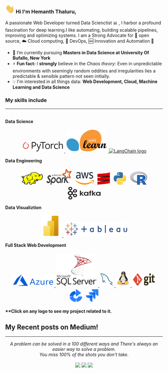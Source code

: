 <!-- ### Hi there 👋 -->

<!--
**Hemanth-Thaluru/Hemanth-Thaluru** is a ✨ _special_ ✨ repository because its `README.md` (this file) appears on your GitHub profile.

- 🔭 I’m currently working on ...
- 🌱 I’m currently learning ...
- 👯 I’m looking to collaborate on ...
- 🤔 I’m looking for help with ...
- 💬 Ask me about ...
- 📫 How to reach me: ...
- 😄 Pronouns: ...
- ⚡ Fun fact: ...
-->

### <img src="https://raw.githubusercontent.com/ABSphreak/ABSphreak/master/gifs/Hi.gif" width="30px"> Hi I'm Hemanth Thaluru,

A passionate Web Developer turned Data Scienctist :bar_chart: , I harbor a profound fascination for deep learning.I like automating, building scalable pipelines, improving and optimizing systems. I am a Strong Advocate for 📜 open source, :cloud: Cloud computing, 🚀 DevOps, :new: Innovation and Automation :robot: 

- 🌱 I’m currently pursuing **Masters in Data Science at University Of Bufallo, New York**
- ⚡ **Fun fact:** I **strongly** believe in the *Chaos theory*: Even in unpredictable environments with seemingly random oddities and irregularities lies a predictable & sensible pattern not seen initially.
- :bulb: I'm interested in all things data: **Web Development, Cloud, Machine Learning and Data Science**

### My skills include 
<hr>
<br>
<b>Data Science</b>
<p align="center">
	<a href="https://www.hemanth.info" target="_blank">
	<img title="Pytorch" alt="Pytorch" src="assets/pytorch.svg" width="128" style="vertical-align: down; margin: 4px" />
	</a>	
	<a href="https://www.hemanth.info" target="_blank">
	<img title="SKLEARN" alt="Sklearn" src="assets/sklearn.svg" width="128" style="vertical-align: down; margin: 4px" />
	</a>
	<a title="Langchain" href="https://commons.wikimedia.org/wiki/File:LangChain_logo.png"><img width="128" alt="LangChain logo" src="https://upload.wikimedia.org/wikipedia/commons/3/3f/LangChain_logo.png"></a>
</p>
<b>Data Engineering</b>
<p align="center">
	<img title="Hadoop" alt="Hadoop" src="assets/hadoop.svg" width="70" height="40" style="vertical-align:down; margin:4px"/>
	<img title="Spark" alt="Spark" src="assets/apache_spark.svg" width="80" height="50" style="vertical-align:down; margin:4px"/>
	<img title="AWS" alt="AWS" src="assets/aws.svg" width="60" height="40" style="vertical-align:down; margin:4px"/>
	<img title="Scala" alt="Scala" src="assets/scala.svg" width="40" height="40" style="vertical-align:down; margin:4px"/>
	<img title="Python" alt="Python" src="assets/python.svg" width="40" height="40" style="vertical-align:down; margin:4px"/>
	<img title="R" alt="linux" src="assets/r-lang.svg" width="55" style="vertical-align:down; margin:4px"/>
	<img title="Kafka" alt="Kafka" src="assets/kafka.svg" width="105" height="40" />
	</a>
	
</p>
<b>Data Visualiztion</b>
<p align="center">
	<a href="https://www.hemanth.info" target="_blank">
	<img title="Pytorch" alt="Pytorch" src="assets/powerbi.svg" width="64" style="vertical-align: down; margin: 4px" />
	</a>
	<a href="https://www.hemanth.info" target="_blank">
	<img title="Pytorch" alt="Pytorch" src="assets/tableau.svg" width="200" style="vertical-align: down; margin: 4px" />
	</a>
</p>

<b>Full Stack Web Development</b>
<p align="center">
	<a href="https://www.hemanth.info" target="_blank">
	<img title="Pytorch" alt="Pytorch" src="assets/azure.svg" width="128" style="vertical-align: down; margin: 4px" />
	</a>
	<a href="https://www.hemanth.info" target="_blank">
	<img title="Pytorch" alt="Pytorch" src="assets/sql.svg" width="128" style="vertical-align: down; margin: 4px" />
	<img title="MySQL" alt="MySQL" src="assets/mysql.svg" width="40" height="40" style="vertical-align:down; margin:4px"/>
	<img title="linux" alt="linux" src="assets/linux-tux.svg" width="40" style="vertical-align:down; margin:4px"/>	
	</a>
	<img title="Git" alt="Git" src="assets/git.svg" width="70" height="40" style="vertical-align:down; margin:4px"/>
	<img title="Bamboo" alt="Bamboo" src="assets/bamboo.svg" width="40" height="40" style="vertical-align:down; margin:4px"/>	
	<img title="jira" alt="linux" src="assets/jira.svg" width="40" style="vertical-align:down; margin:4px"/>
</p>

<b>**Click on any logo to see my project related to it.</b>

## My Recent posts on Medium!


<!-- <a target="_blank" href="https://github-readme-medium-recent-article.vercel.app/medium/@thomas-george-thomas/0"><img src="https://github-readme-medium-recent-article.vercel.app/medium/@thomas-george-thomas/0" alt="Recent Article on medium 1"></img></a>

  -->


<hr>
<p align="center">
   <i>A problem can be solved in a 100 different ways and There's always an easier way to solve a problem.</i>
   <br>
   <i>You miss 100% of the shots you don't take.</i>
   <br>
<br>
<a target="_blank" href="https://hemanth.info/"><img src="https://img.shields.io/badge/-WEB-FF4088?style=for-the-badge&logo=Hugo&logoColor=white"></img></a>	
<a target="_blank" href="https://www.linkedin.com/in/hemanth-thaluru-905718194/"><img src="https://img.shields.io/badge/-LinkedIn-0077B5?style=for-the-badge&logo=Linkedin&logoColor=white"></img></a>
<a target="_blank" href="mailto:canhemanth@gmail.com"><img src="https://img.shields.io/badge/-Gmail-D14836?style=for-the-badge&logo=Gmail&logoColor=white"></img></a>
<!-- <a target="_blank" href=""><img src="https://img.shields.io/badge/-Tableau-E97627?style=for-the-badge&logo=Tableau&logoColor=white"></img></a>
<a target="_blank" href=""><img src="https://img.shields.io/badge/-Medium-12100E?style=for-the-badge&logo=Medium&logoColor=white"></img></a>
<a target="_blank" href=""><img src="https://img.shields.io/badge/-Twitter-1DA1F2?style=for-the-badge&logo=Twitter&logoColor=white"></img></a> -->

<br>
</p>       



